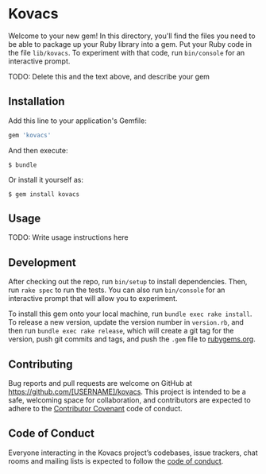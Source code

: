 # Kovacs

Welcome to your new gem! In this directory, you'll find the files you need to be able to package up your Ruby library into a gem. Put your Ruby code in the file `lib/kovacs`. To experiment with that code, run `bin/console` for an interactive prompt.

TODO: Delete this and the text above, and describe your gem

## Installation

Add this line to your application's Gemfile:

```ruby
gem 'kovacs'
```

And then execute:

    $ bundle

Or install it yourself as:

    $ gem install kovacs

## Usage

TODO: Write usage instructions here

## Development

After checking out the repo, run `bin/setup` to install dependencies. Then, run `rake spec` to run the tests. You can also run `bin/console` for an interactive prompt that will allow you to experiment.

To install this gem onto your local machine, run `bundle exec rake install`. To release a new version, update the version number in `version.rb`, and then run `bundle exec rake release`, which will create a git tag for the version, push git commits and tags, and push the `.gem` file to [rubygems.org](https://rubygems.org).

## Contributing

Bug reports and pull requests are welcome on GitHub at https://github.com/[USERNAME]/kovacs. This project is intended to be a safe, welcoming space for collaboration, and contributors are expected to adhere to the [Contributor Covenant](http://contributor-covenant.org) code of conduct.

## Code of Conduct

Everyone interacting in the Kovacs project’s codebases, issue trackers, chat rooms and mailing lists is expected to follow the [code of conduct](https://github.com/[USERNAME]/kovacs/blob/master/CODE_OF_CONDUCT.md).
